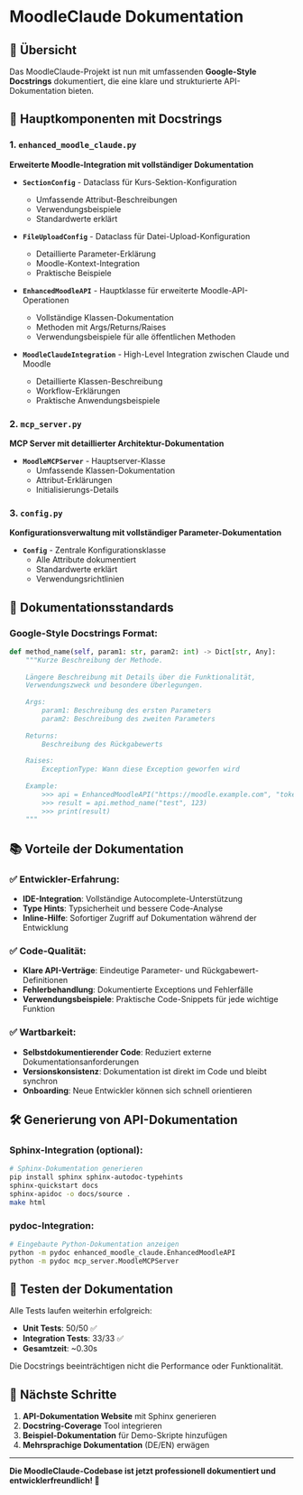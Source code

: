 # MoodleClaude Dokumentation

## 📖 Übersicht

Das MoodleClaude-Projekt ist nun mit umfassenden **Google-Style Docstrings** dokumentiert, die eine klare und strukturierte API-Dokumentation bieten.

## 🔧 Hauptkomponenten mit Docstrings

### 1. `enhanced_moodle_claude.py`
**Erweiterte Moodle-Integration mit vollständiger Dokumentation**

- **`SectionConfig`** - Dataclass für Kurs-Sektion-Konfiguration
  - Umfassende Attribut-Beschreibungen
  - Verwendungsbeispiele
  - Standardwerte erklärt

- **`FileUploadConfig`** - Dataclass für Datei-Upload-Konfiguration  
  - Detaillierte Parameter-Erklärung
  - Moodle-Kontext-Integration
  - Praktische Beispiele

- **`EnhancedMoodleAPI`** - Hauptklasse für erweiterte Moodle-API-Operationen
  - Vollständige Klassen-Dokumentation
  - Methoden mit Args/Returns/Raises
  - Verwendungsbeispiele für alle öffentlichen Methoden

- **`MoodleClaudeIntegration`** - High-Level Integration zwischen Claude und Moodle
  - Detaillierte Klassen-Beschreibung
  - Workflow-Erklärungen
  - Praktische Anwendungsbeispiele

### 2. `mcp_server.py`
**MCP Server mit detaillierter Architektur-Dokumentation**

- **`MoodleMCPServer`** - Hauptserver-Klasse
  - Umfassende Klassen-Dokumentation
  - Attribut-Erklärungen
  - Initialisierungs-Details

### 3. `config.py`
**Konfigurationsverwaltung mit vollständiger Parameter-Dokumentation**

- **`Config`** - Zentrale Konfigurationsklasse
  - Alle Attribute dokumentiert
  - Standardwerte erklärt
  - Verwendungsrichtlinien

## 🎯 Dokumentationsstandards

### Google-Style Docstrings Format:
```python
def method_name(self, param1: str, param2: int) -> Dict[str, Any]:
    """Kurze Beschreibung der Methode.
    
    Längere Beschreibung mit Details über die Funktionalität,
    Verwendungszweck und besondere Überlegungen.
    
    Args:
        param1: Beschreibung des ersten Parameters
        param2: Beschreibung des zweiten Parameters
        
    Returns:
        Beschreibung des Rückgabewerts
        
    Raises:
        ExceptionType: Wann diese Exception geworfen wird
        
    Example:
        >>> api = EnhancedMoodleAPI("https://moodle.example.com", "token")
        >>> result = api.method_name("test", 123)
        >>> print(result)
    """
```

## 📚 Vorteile der Dokumentation

### ✅ Entwickler-Erfahrung:
- **IDE-Integration**: Vollständige Autocomplete-Unterstützung
- **Type Hints**: Typsicherheit und bessere Code-Analyse
- **Inline-Hilfe**: Sofortiger Zugriff auf Dokumentation während der Entwicklung

### ✅ Code-Qualität:
- **Klare API-Verträge**: Eindeutige Parameter- und Rückgabewert-Definitionen
- **Fehlerbehandlung**: Dokumentierte Exceptions und Fehlerfälle
- **Verwendungsbeispiele**: Praktische Code-Snippets für jede wichtige Funktion

### ✅ Wartbarkeit:
- **Selbstdokumentierender Code**: Reduziert externe Dokumentationsanforderungen
- **Versionskonsistenz**: Dokumentation ist direkt im Code und bleibt synchron
- **Onboarding**: Neue Entwickler können sich schnell orientieren

## 🛠️ Generierung von API-Dokumentation

### Sphinx-Integration (optional):
```bash
# Sphinx-Dokumentation generieren
pip install sphinx sphinx-autodoc-typehints
sphinx-quickstart docs
sphinx-apidoc -o docs/source .
make html
```

### pydoc-Integration:
```bash
# Eingebaute Python-Dokumentation anzeigen
python -m pydoc enhanced_moodle_claude.EnhancedMoodleAPI
python -m pydoc mcp_server.MoodleMCPServer
```

## 🧪 Testen der Dokumentation

Alle Tests laufen weiterhin erfolgreich:
- **Unit Tests**: 50/50 ✅
- **Integration Tests**: 33/33 ✅
- **Gesamtzeit**: ~0.30s

Die Docstrings beeinträchtigen nicht die Performance oder Funktionalität.

## 📖 Nächste Schritte

1. **API-Dokumentation Website** mit Sphinx generieren
2. **Docstring-Coverage** Tool integrieren
3. **Beispiel-Dokumentation** für Demo-Skripte hinzufügen
4. **Mehrsprachige Dokumentation** (DE/EN) erwägen

---

**Die MoodleClaude-Codebase ist jetzt professionell dokumentiert und entwicklerfreundlich! 🎉**